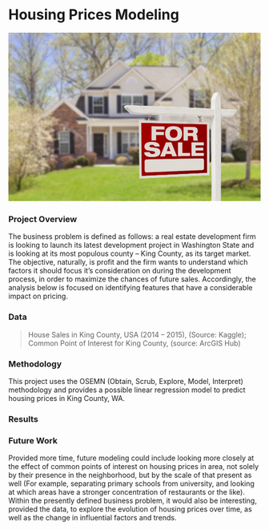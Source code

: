 # Housing Prices Modeling

![alt text](https://github.com/anaulianova/Housing_Prices_Modeling/blob/main/images/shutterstock_136157789.jpg)

### Project Overview
The business problem is defined as follows: a real estate development firm is looking to launch its latest development project in Washington State and is looking at its most populous county – King County, as its target market. 
The objective, naturally, is profit and the firm wants to understand which factors it should focus it’s consideration on during the development process, in order to maximize the chances of future sales.  Accordingly, the analysis below is focused on identifying features that have a considerable impact on pricing. 

### Data
>	House Sales in King County, USA (2014 – 2015), (Source: Kaggle); 
>	Common Point of Interest for King County, (source: ArcGIS Hub)

### Methodology
This project uses the OSEMN (Obtain, Scrub, Explore, Model, Interpret) methodology and provides a possible linear regression model to predict housing prices in King County, WA. 

### Results








### Future Work
Provided more time, future modeling could include looking more closely at the effect of common points of interest on housing prices in area, not solely by their presence in the neighborhood, but by the scale of that present as well (For example, separating primary schools from university, and looking at which areas have a stronger concentration of restaurants or the like). 
Within the presently defined business problem, it would also be interesting, provided the data, to explore the evolution of housing prices over time, as well as the change in influential factors and trends. 



